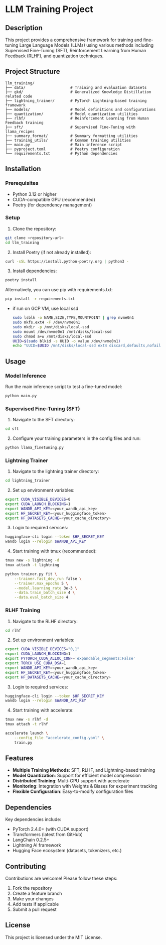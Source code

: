 # LLM Training Project

## Description
This project provides a comprehensive framework for training and fine-tuning Large Language Models (LLMs) using various methods including Supervised Fine-Tuning (SFT), Reinforcement Learning from Human Feedback (RLHF), and quantization techniques.

## Project Structure
```
llm_training/
├── data/                    # Training and evaluation datasets
├── gkd/                     # Generalized Knowledge Distillation related code
├── lightning_trainer/       # PyTorch Lightning-based training framework
├── models/                  # Model definitions and configurations
├── quantization/            # Model quantization utilities
├── rlhf/                    # Reinforcement Learning from Human Feedback training
├── sft/                     # Supervised Fine-Tuning with llama_recipes
├── summary_format/          # Summary formatting utilities
├── training_utils/          # Common training utilities
├── main.py                  # Main inference script
├── pyproject.toml           # Poetry configuration
└── requirements.txt         # Python dependencies
```

## Installation

### Prerequisites
- Python 3.12 or higher
- CUDA-compatible GPU (recommended)
- Poetry (for dependency management)

### Setup
1. Clone the repository:
```bash
git clone <repository-url>
cd llm_training
```

2. Install Poetry (if not already installed):
```bash
curl -sSL https://install.python-poetry.org | python3 -
```

3. Install dependencies:
```bash
poetry install
```

Alternatively, you can use pip with requirements.txt:
```bash
pip install -r requirements.txt
```

- if run on GCP VM, use local ssd

    ```sh
    sudo lsblk -o NAME,SIZE,TYPE,MOUNTPOINT | grep nvme0n1
    sudo mkfs.ext4 -F /dev/nvme0n1
    sudo mkdir -p /mnt/disks/local-ssd
    sudo mount /dev/nvme0n1 /mnt/disks/local-ssd
    sudo chmod a+w /mnt/disks/local-ssd
    UUID=$(sudo blkid -s UUID -o value /dev/nvme0n1)
    echo "UUID=$UUID /mnt/disks/local-ssd ext4 discard,defaults,nofail 0 2" | sudo tee -a /etc/fstab
    ```

## Usage

### Model Inference
Run the main inference script to test a fine-tuned model:
```bash
python main.py
```

### Supervised Fine-Tuning (SFT)
1. Navigate to the SFT directory:
```bash
cd sft
```

2. Configure your training parameters in the config files and run:
```bash
python llama_finetuning.py
```

### Lightning Trainer
1. Navigate to the lightning trainer directory:
```bash
cd lightning_trainer
```

2. Set up environment variables:
```bash
export CUDA_VISIBLE_DEVICES=0
export CUDA_LAUNCH_BLOCKING=1
export WANDB_API_KEY=<your_wandb_api_key>
export HF_SECRET_KEY=<your_huggingface_token>
export HF_DATASETS_CACHE=<your_cache_directory>
```

3. Login to required services:
```bash
huggingface-cli login --token $HF_SECRET_KEY
wandb login --relogin $WANDB_API_KEY
```

4. Start training with tmux (recommended):
```bash
tmux new -s lightning -d
tmux attach -t lightning

python trainer.py fit \
    --trainer.fast_dev_run false \
    --trainer.max_epochs 5 \
    --model.learning_rate 3e-3 \
    --data.train_batch_size 4 \
    --data.eval_batch_size 4
```

### RLHF Training
1. Navigate to the RLHF directory:
```bash
cd rlhf
```

2. Set up environment variables:
```bash
export CUDA_VISIBLE_DEVICES="0,1"
export CUDA_LAUNCH_BLOCKING=1
export PYTORCH_CUDA_ALLOC_CONF='expandable_segments:False'
export TORCH_USE_CUDA_DSA=1
export WANDB_API_KEY=<your_wandb_api_key>
export HF_SECRET_KEY=<your_huggingface_token>
export HF_DATASETS_CACHE=<your_cache_directory>
```

3. Login to required services:
```bash
huggingface-cli login --token $HF_SECRET_KEY
wandb login --relogin $WANDB_API_KEY
```

4. Start training with accelerate:
```bash
tmux new -s rlhf -d
tmux attach -t rlhf

accelerate launch \
    --config_file "accelerate_config.yaml" \
    train.py
```

## Features
- **Multiple Training Methods**: SFT, RLHF, and Lightning-based training
- **Model Quantization**: Support for efficient model compression
- **Distributed Training**: Multi-GPU support with accelerate
- **Monitoring**: Integration with Weights & Biases for experiment tracking
- **Flexible Configuration**: Easy-to-modify configuration files

## Dependencies
Key dependencies include:
- PyTorch 2.4.0+ (with CUDA support)
- Transformers (latest from GitHub)
- LangChain 0.2.5+
- Lightning AI framework
- Hugging Face ecosystem (datasets, tokenizers, etc.)

## Contributing
Contributions are welcome! Please follow these steps:
1. Fork the repository
2. Create a feature branch
3. Make your changes
4. Add tests if applicable
5. Submit a pull request

## License
This project is licensed under the MIT License.
